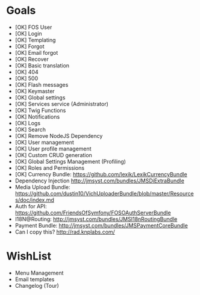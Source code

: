 Goals
=======

* [OK] FOS User
* [OK] Login
* [OK] Templating
* [OK] Forgot
* [OK] Email forgot
* [OK] Recover
* [OK] Basic translation
* [OK] 404
* [OK] 500
* [OK] Flash messages
* [OK] Keymaster
* [OK] Global settings
* [OK] Services service (Administrator)
* [OK] Twig Functions
* [OK] Notifications
* [OK] Logs
* [OK] Search
* [OK] Remove NodeJS Dependency
* [OK] User management
* [OK] User profile management
* [OK] Custom CRUD generation
* [OK] Global Settings Management (Profiling)
* [OK] Roles and Permissions
* [OK] Currency Bundle: https://github.com/lexik/LexikCurrencyBundle
* Dependency Injection http://jmsyst.com/bundles/JMSDiExtraBundle
* Media Upload Bundle: https://github.com/dustin10/VichUploaderBundle/blob/master/Resources/doc/index.md
* Auth for API: https://github.com/FriendsOfSymfony/FOSOAuthServerBundle
* I18N@Routing: http://jmsyst.com/bundles/JMSI18nRoutingBundle
* Payment Bundle: http://jmsyst.com/bundles/JMSPaymentCoreBundle
* Can I copy this? http://rad.knplabs.com/

WishList
========

* Menu Management
* Email templates
* Changelog (Tour)
